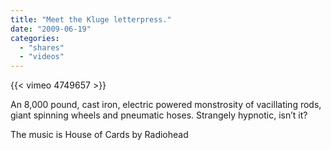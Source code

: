 ```yaml
---
title: "Meet the Kluge letterpress."
date: "2009-06-19"
categories:
  - "shares"
  - "videos"
---
```


{{< vimeo 4749657 >}}

An 8,000 pound, cast iron, electric powered monstrosity of vacillating rods, giant spinning wheels and pneumatic hoses. Strangely hypnotic, isn’t it?

The music is House of Cards by Radiohead
